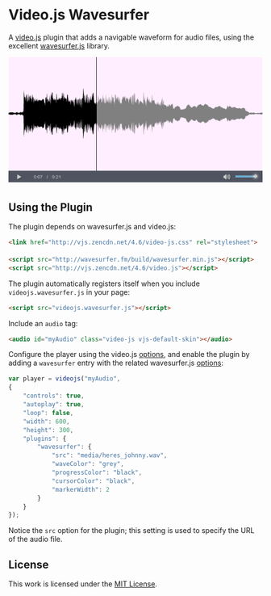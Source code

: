 Video.js Wavesurfer
===================

A [video.js](http://www.videojs.com/) plugin that adds a navigable waveform
for audio files, using the excellent [wavesurfer.js](https://github.com/katspaugh/wavesurfer.js)
library.

![Alt text](/examples/img/screenshot.png?raw=true "Screenshot")

Using the Plugin
----------------

The plugin depends on wavesurfer.js and video.js:

```html
<link href="http://vjs.zencdn.net/4.6/video-js.css" rel="stylesheet">

<script src="http://wavesurfer.fm/build/wavesurfer.min.js"></script>
<script src="http://vjs.zencdn.net/4.6/video.js"></script>
```

The plugin automatically registers itself when you include `videojs.wavesurfer.js`
in your page:

```html
<script src="videojs.wavesurfer.js"></script>
```

Include an `audio` tag:

```html
<audio id="myAudio" class="video-js vjs-default-skin"></audio>
```

Configure the player using the video.js
[options](https://github.com/videojs/video.js/blob/master/docs/guides/options.md),
and enable the plugin by adding a `wavesurfer` entry with the related wavesurfer.js
[options](https://github.com/katspaugh/wavesurfer.js#wavesurfer-options):

```javascript
var player = videojs("myAudio",
{
    "controls": true,
    "autoplay": true,
    "loop": false,
    "width": 600,
    "height": 300,
    "plugins": {
        "wavesurfer": {
            "src": "media/heres_johnny.wav",
            "waveColor": "grey",
            "progressColor": "black",
            "cursorColor": "black",
            "markerWidth": 2
        }
    }
});
```

Notice the `src` option for the plugin; this setting is used to specify the
URL of the audio file.

License
-------

This work is licensed under the [MIT License](LICENSE).
